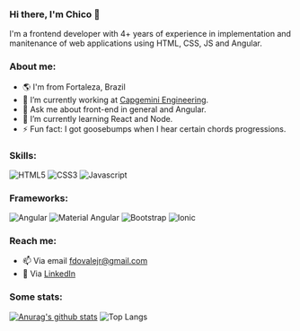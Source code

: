 ### Hi there, I'm Chico 👋
I'm a frontend developer with 4+ years of experience in implementation and manitenance of web applications using HTML, CSS, JS and Angular.

### About me:

- :earth_americas: I'm from Fortaleza, Brazil
- 🔭 I’m currently working at [Capgemini Engineering](https://capgemini-engineering.com/pt/pt-pt/).
- 💬 Ask me about front-end in general and Angular.
- 🌱 I’m currently learning React and Node.
- ⚡ Fun fact: I got goosebumps when I hear certain chords progressions.

### Skills:

![HTML5](https://img.shields.io/badge/-HTML5-orange?&logo=html5&logoColor=FFFFFF) ![CSS3](https://img.shields.io/badge/-CSS3-blue?&logo=css3&logoColor=FFFFFF) ![Javascript](https://img.shields.io/badge/-Javascript-yellow?&logo=javascript&logoColor=FFFFFF)

### Frameworks:

![Angular](https://img.shields.io/badge/-Angular-red?&logo=angular&logoColor=FFFFFF) ![Material Angular](https://img.shields.io/badge/-Angular%20Material-red?&logo=angular&logoColor=FFFFFF) ![Bootstrap](https://img.shields.io/badge/-Bootstrap-blueviolet?&logo=bootstrap&logoColor=FFFFFF) ![Ionic](https://img.shields.io/badge/-ionic-blue?&logo=ionic&logoColor=FFFFFF)

### Reach me:

- 📫 Via email [fdovalejr@gmail.com](mailto:fdovalejr@gmail.com)
- :page_with_curl: Via [LinkedIn](https://www.linkedin.com/in/franciscovale/)

### Some stats:
[![Anurag's github stats](https://github-readme-stats.vercel.app/api?username=chicojunior&theme=merko)](https://github.com/anuraghazra/github-readme-stats)  ![Top Langs](https://github-readme-stats.vercel.app/api/top-langs/?username=chicojunior&layout=compact&theme=merko)



<!--
**chicojunior/chicojunior** is a ✨ _special_ ✨ repository because its `README.md` (this file) appears on your GitHub profile.
-->
